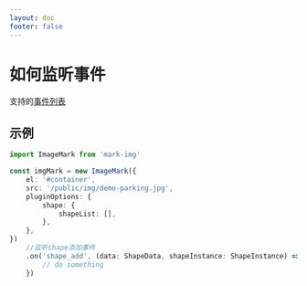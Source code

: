 ```yaml
---
layout: doc
footer: false
---
```


# 如何监听事件

支持的[事件列表](/api/constructor-on)

## 示例

```ts
import ImageMark from 'mark-img'

const imgMark = new ImageMark({
	el: '#container',
	src: '/public/img/demo-parking.jpg',
	pluginOptions: {
		shape: {
			shapeList: [],
		},
	},
})
	//监听shape添加事件
	.on('shape_add', (data: ShapeData, shapeInstance: ShapeInstance) => {
		// do something
	})
```
